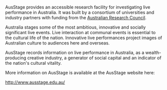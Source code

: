 AusStage provides an accessible research facility for investigating live performance in Australia. It was built by a consortium of universities and industry partners with funding from the [Australian Research Council](http://www.arc.gov.au/).

Australia stages some of the most ambitious, innovative and socially significant live events. Live interaction at communal events is essential to the cultural life of the nation. Innovative live performances project images of Australian culture to audiences here and overseas.

AusStage records information on live performance in Australia, as a wealth-producing creative industry, a generator of social capital and an indicator of the nation's cultural vitality.

More information on AusStage is available at the AusStage website here:

http://www.ausstage.edu.au/